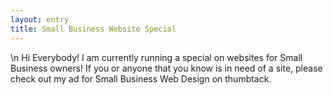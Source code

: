 ```yaml
---
layout: entry
title: Small Business Website Special
---
```


\n    Hi Everybody! I am currently running a special on websites for Small Business owners! If you or anyone that you know is in need of a site, please check out my ad for Small Business Web Design on thumbtack.
  
